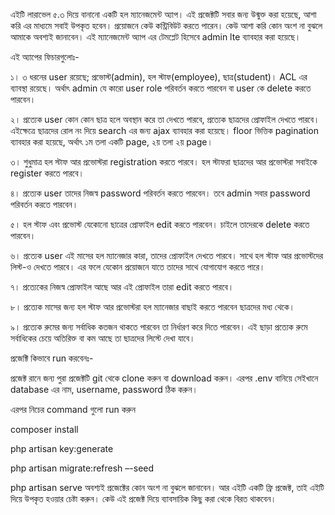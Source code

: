 এইটি লারাভেল ৫.৩ দিয়ে বানানো একটি হল ম্যানেজমেন্ট অ্যাপ। এই প্রজেক্টটি সবার জন্য উন্মুক্ত করা হয়েছে, আশা করি এর মাধ্যমে সবাই উপকৃত হবেন। প্রয়োজনে কেউ কন্ট্রিবিউট করতে পারেন। কেউ আশা করি কোন অংশ না বুঝলে আমাকে অবশ্যই জানাবেন। এই ম্যানেজমেন্ট অ্যাপ এর টেমপ্লেট হিসেবে admin lte ব্যাবহার করা হয়েছে।

এই অ্যাপের ফিচারগুলোঃ-

১। ৩ ধরনের user রয়েছে; প্রভোস্ট(admin), হল স্টাফ(employee), ছাত্র(student)। ACL এর ব্যাবস্থা রয়েছে। অর্থাৎ admin যে কারো user role পরিবর্তন করতে পারবেন বা user কে delete করতে পারবেন।

২। প্রত্যেক user কোন কোন ছাত্র হলে অবস্থান করে তা দেখতে পারবে, প্রত্যেক ছাত্রদের প্রোফাইল দেখতে পারবে। এইক্ষেত্রে ছাত্রদের রোল নং দিয়ে search এর জন্য ajax ব্যাবহার করা হয়েছে। floor ভিত্তিক pagination ব্যাবহার করা হয়েছে, অর্থাৎ ১ম তলা একটি page, ২য় তলা ২য় page।

৩। শুধুমাত্র হল স্টাফ আর প্রভোস্টরা registration করতে পারবে। হল স্টাফরা ছাত্রদের আর প্রভোস্টরা সবাইকে  register করতে পারবে।

৪। প্রত্যেক user তাদের নিজস্ব password পরিবর্তন করতে পারবেন। তবে admin সবার password পরিবর্তন করতে পারবেন।

৫। হল স্টাফ এবং প্রভোস্ট যেকোনো ছাত্রের প্রোফাইল edit করতে পারবেন। চাইলে তাদেরকে delete করতে পারবেন।

৬। প্রত্যেক user এই মাসের হল ম্যানেজার কারা, তাদের প্রোফাইল দেখতে পারবে। সাথে হল স্টাফ আর প্রভোস্টদের লিস্ট-ও দেখতে পারবে। এর ফলে যেকোন প্রয়োজনে যাতে তাদের সাথে যোগাযোগ করতে পারে।

৭। প্রত্যেকের নিজস্ব প্রোফাইল আছে আর এই প্রোফাইল তারা edit করতে পারবে।

৮। প্রত্যেক মাসের জন্য হল স্টাফ আর প্রভোস্টরা হল ম্যানেজার বাছাই করতে পারবেন ছাত্রদের মধ্য থেকে।

৯। প্রত্যেক রুমের জন্য সর্বাধিক কতজন থাকতে পারবেন তা নির্ধারণ করে দিতে পারবেন। এই ছাড়া প্রত্যেক রুমে সর্বাধিকের চেয়ে অতিরিক্ত বা কম আছে তা ছাত্রদের লিস্টে দেখা যাবে।

প্রজেক্টি কিভাবে run করবেনঃ-

প্রজেক্ট রানে জন্য পুরা প্রজেক্টটি git থেকে clone করুন বা download করুন। এরপর .env বানিয়ে সেইখানে database এর নাম, username, password ঠিক করুন।

এরপর নিচের command গুলো run করুন

composer install

php artisan key:generate

php artisan migrate:refresh –-seed

php artisan serve
অবশ্যই প্রজেক্টের কোন অংশ না বুঝলে জানাবেন। আর এইটি একটি ফ্রি প্রজেক্ট, তাই এইটি দিয়ে উপকৃত হওয়ার চেষ্টা করুন। কেউ এই প্রজেক্ট দিয়ে ব্যাবসায়িক কিছু করা থেকে বিরত থাকবেন।

